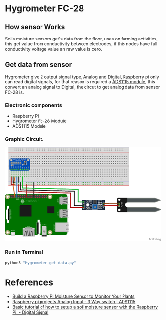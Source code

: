 # Hygrometer FC-28
## How sensor Works
Soils moisture sensors get's data from the floor, uses on farming activities, this get value from conductivity between electrodes, if this nodes have full conductivity voltage value an raw value is cero.

## Get data from sensor
Hygrometer give 2 output signal type, Analog and Digital, Raspberry pi only can read digital signals, for that reason is required a [ADS1115 module](Example&#32;code/ADS1115&#32;Module), this convert an analog signal to Digital, the circut to get analog data from sensor FC-28 is.

### Electronic components
* Raspberry Pi
* Hygrometer Fc-28 Module
* ADS1115 Module

### Graphic Circuit.
![Hygrometer sensor](/Images/Circuits/Hygrometer&#32;FC-28&#32;Sensor_bb.png)

### Run in Terminal
```bash
python3 "Hygrometer get data.py"
```

# References
* [Build a Raspberry Pi Moisture Sensor to Monitor Your Plants](https://computers.tutsplus.com/tutorials/build-a-raspberry-pi-moisture-sensor-to-monitor-your-plants--mac-52875)
* [Raspberry pi projects Analog Input - 3 Way switch | ADS1115 ](https://www.youtube.com/watch?v=pBxeHlvF4eQ)
* [Basic tutorial of how to setup a soil moisture sensor with the Raspberry Pi. - Digital Signal](https://www.instructables.com/id/Soil-Moisture-Sensor-Raspberry-Pi/)